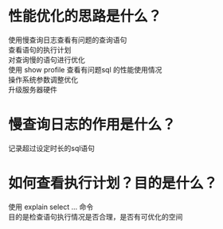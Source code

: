 # 性能优化的思路是什么？

使用慢查询日志查看有问题的查询语句  
查看语句的执行计划  
对查询慢的语句进行优化  
使用 show profile 查看有问题sql 的性能使用情况  
操作系统参数调整优化  
升级服务器硬件  

# 慢查询日志的作用是什么？

记录超过设定时长的sql语句  

# 如何查看执行计划？目的是什么？

使用 explain select ... 命令  
目的是检查语句执行情况是否合理，是否有可优化的空间  